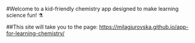 #Welcome to a kid-friendly chemistry app designed to make learning science fun! ⚗️

##This site will take you to the page: https://milagjurovska.github.io/app-for-learning-chemistry/
